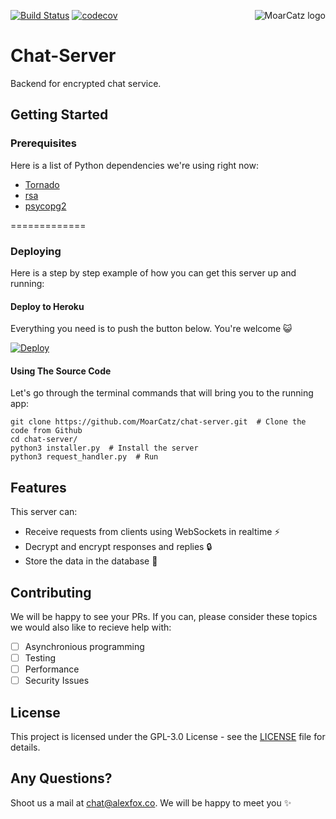 <img src="https://avatars3.githubusercontent.com/u/21263910?v=3&s=100" alt="MoarCatz logo"
     title="MoarCatz" align="right" />
     
[![Build Status](https://travis-ci.org/MoarCatz/chat-server.svg?branch=master)](https://travis-ci.org/MoarCatz/chat-server)
[![codecov](https://codecov.io/gh/MoarCatz/chat-server/branch/master/graph/badge.svg)](https://codecov.io/gh/MoarCatz/chat-server)
     
# Chat-Server
Backend for encrypted chat service.

## Getting Started
### Prerequisites
Here is a list of Python dependencies we're using right now:

* [Tornado](https://github.com/tornadoweb/tornado)
* [rsa](https://pypi.python.org/pypi/rsa)
* [psycopg2](https://github.com/psycopg/psycopg2)

=============

### Deploying
Here is a step by step example of how you can get this server up and running:

#### Deploy to Heroku
Everything you need is to push the button below. You're welcome :smiley_cat:

[![Deploy](https://www.herokucdn.com/deploy/button.svg)](https://heroku.com/deploy)

#### Using The Source Code
Let's go through the terminal commands that will bring you to the running app:
```
git clone https://github.com/MoarCatz/chat-server.git  # Clone the code from Github
cd chat-server/
python3 installer.py  # Install the server
python3 request_handler.py  # Run
```

## Features
This server can:

* Receive requests from clients using WebSockets in realtime :zap:
* Decrypt and encrypt responses and replies :lock:
* Store the data in the database :file_folder:

## Contributing
We will be happy to see your PRs. If you can, please consider these topics we would also like to recieve help with:

- [ ] Asynchronious programming
- [ ] Testing
- [ ] Performance
- [ ] Security Issues

## License
This project is licensed under the GPL-3.0 License - see the [LICENSE](https://github.com/MoarCatz/chat-client/blob/master/LICENSE) file for details.

## Any Questions?
Shoot us a mail at chat@alexfox.co. We will be happy to meet you :sparkles:
